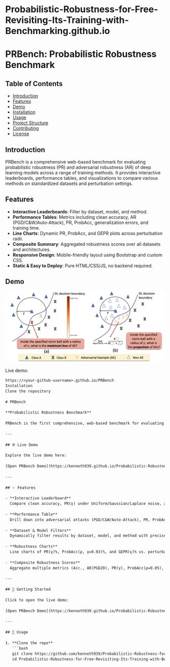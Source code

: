 # Probabilistic-Robustness-for-Free-Revisiting-Its-Training-with-Benchmarking.github.io

# PRBench: Probabilistic Robustness Benchmark

## Table of Contents

- [Introduction](#introduction)
- [Features](#features)
- [Demo](#demo)
- [Installation](#installation)
- [Usage](#usage)
- [Project Structure](#project-structure)
- [Contributing](#contributing)
- [License](#license)

## Introduction

PRBench is a comprehensive web-based benchmark for evaluating probabilistic robustness (PR) and adversarial robustness (AR) of deep learning models across a range of training methods. It provides interactive leaderboards, performance tables, and visualizations to compare various methods on standardized datasets and perturbation settings.

## Features

- **Interactive Leaderboards**: Filter by dataset, model, and method.  
- **Performance Tables**: Metrics including clean accuracy, AR (PGD/C&W/Auto-Attack), PR, ProbAcc, generalization errors, and training time.  
- **Line Charts**: Dynamic PR, ProbAcc, and GEPR plots across perturbation radii.  
- **Composite Summary**: Aggregated robustness scores over all datasets and architectures.  
- **Responsive Design**: Mobile-friendly layout using Bootstrap and custom CSS.  
- **Static & Easy to Deploy**: Pure HTML/CSS/JS, no backend required.

## Demo

![Landing Page](static/src/images/pic1.png)

Live demo:  
```txt
https://<your-github-username>.github.io/PRBench
Installation
Clone the repository

# PRBench

**Probabilistic Robustness Benchmark**

PRBench is the first comprehensive, web-based benchmark for evaluating probabilistic robustness (PR) and adversarial robustness (AR) of deep learning models under a variety of perturbation types and magnitudes. It provides interactive leaderboards, performance tables, and charts to help you compare training methods across datasets, architectures, and robustness metrics.

---

## 🌐 Live Demo

Explore the live demo here:

[Open PRBench Demo](https://kenneth939.github.io/Probabilistic-Robustness-for-Free-Revisiting-Its-Training-with-Benchmarking.github.io/)

---

## ✨ Features

- **Interactive Leaderboard**  
  Compare clean accuracy, PR(γ) under Uniform/Gaussian/Laplace noise, and generalization error across methods.

- **Performance Table**  
  Drill down into adversarial attacks (PGD/C&W/Auto-Attack), PR, ProbAcc, generalization errors, and per-epoch training times.

- **Dataset & Model Filters**  
  Dynamically filter results by dataset, model, and method with precise button-based matching plus fuzzy global search.

- **Robustness Charts**  
  Line charts of PR(γ)%, ProbAcc(ρ, γ=0.03)%, and GEPR(γ)% vs. perturbation radius for any dataset/model combination.

- **Composite Robustness Scores**  
  Aggregate multiple metrics (Acc., AR(PGD20), PR(γ), ProbAcc(ρ=0.05), GEAR(PGD20), GEPR(γ=0.08), training time) into a single overview.

---

## 🔧 Getting Started

Click to open the live demo:

[Open PRBench Demo](https://kenneth939.github.io/Probabilistic-Robustness-for-Free-Revisiting-Its-Training-with-Benchmarking.github.io/)

---

## 🚀 Usage

1. **Clone the repo**  
   ```bash
   git clone https://github.com/kenneth939/Probabilistic-Robustness-for-Free-Revisiting-Its-Training-with-Benchmarking.github.io.git
   cd Probabilistic-Robustness-for-Free-Revisiting-Its-Training-with-Benchmarking.github.io

